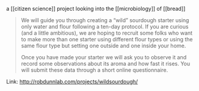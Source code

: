 a [[citizen science]] project looking into the [[microbiology]] of [[bread]] 

> We will guide you through creating a “wild” sourdough starter using only water and flour following a ten-day protocol. If you are curious (and a little ambitious), we are hoping to recruit some folks who want to make more than one starter using different flour types or using the same flour type but setting one outside and one inside your home.
>
> Once you have made your starter we will ask you to observe it and record some observations about its aroma and how fast it rises. You will submit these data through a short online questionnaire.

Link: http://robdunnlab.com/projects/wildsourdough/